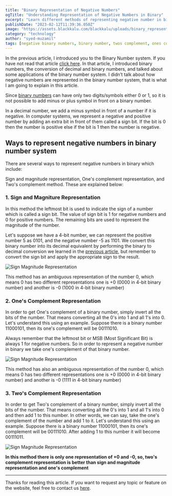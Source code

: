 ```yaml
---
title: "Binary Representation of Negative Numbers"
ogTitle: "Understanding Representation of Negative Numbers in Binary"
excerpt: "Learn different methods of representing negative number in binary with some examples."
publishDate: "2023-02-12T11:39:36.050Z"
image: "https://assets.blackkalu.com/blackkalu/uploads/binary_representation_of_negative_numbers.png"
category: "technology"
author: "syed-muzamil"
tags: [negative binary numbers, binary number, twos complement, ones complement, sign magniture, sign and magniture representation, binary representation of negative numbers, blackkalu, black kalu]
---
```


In the previous article, I introduced you to the Binary Number system. If you have not read that article [click here](https://www.blackkalu.com/blog/introduction-to-binary-numbers). In that article, I introduced binary numbers, the conversion of decimal and binary numbers, and talked about some applications of the binary number system. I didn’t talk about how negative numbers are represented in the binary number system, that is what I am going to explain in this article.

Since [binary numbers](https://www.blackkalu.com/blgo/introduction-to-binary-numbers) can have only two digits/symbols either 0 or 1, so it is not possible to add minus or plus symbol in front on a binary number.

In a decimal number, we add a minus symbol in front of a number if it is negative. In computer systems, we represent a negative and positive number by adding an extra bit in front of them called a sign bit. If the bit is 0 then the number is positive else if the bit is 1 then the number is negative.

## Ways to represent negative numbers in binary number system
There are several ways to represent negative numbers in binary which include:

Sign and magnitude representation, One's complement representation, and Two's complement method. These are explained below:

### 1. Sign and Magniture Representation

In this method the leftmost bit is used to indicate the sign of a number which is called a sign bit. The value of sign bit is 1 for negative numbers and 0 for positive numbers. The remaining bits are used to represent the magnitude of the number.

Let's suppose we have a 4-bit number, we can represent the positive number 5 as 0101, and the negative number -5 as 1101. We convert this binary number into its decimal equivalent by performing the binary to decimal conversion we learned in the [previous article](https://www.blackkalu.com/blog/introduction-to-binary-numbers), but remember to convert the sign bit and apply the appropriate sign to the result.

![Sign Magnitude Representation](https://assets.blackkalu.com/blackkalu/uploads/sign_magnitude_representation.png)

This method has an ambiguous representation of the number 0, which means 0 has two different representations one is +0 (0000 in 4-bit binary number) and another is -0 (1000 in 4-bit binary number)

### 2. One's Complement Representation

In order to get One's complement of a binary number, simply invert all the bits of the number. That means converting all the 0's into 1 and all 1's into 0. Let's understand this using an example. Suppose there is a binary number 11000101, then its one's complement will be 00111010.

Always remember that the leftmost bit or MSB (Most Significant Bit) is always 1 for negative numbers. So in order to represent a negative number in binary we take one's complement of that binary number.

![Sign Magnitude Representation](https://assets.blackkalu.com/blackkalu/uploads/ones_complement_representation.png) 

This method has also an ambiguous representation of the number 0, which means 0 has two different representations one is +0 (0000 in 4-bit binary number) and another is -0 (1111 in 4-bit binary number)

### 3. Two's Complement Representation

In order to get Two's complement of a binary number, simply invert all the bits of the number. That means converting all the 0's into 1 and all 1's into 0 and then add 1 to this number. In other words, we can say, take the one's complement of the number and add 1 to it. Let's understand this using an example. Suppose there is a binary number 11000101, then its one's complement will be 00111010. After adding 1 to this number it will become 00111011.

![Sign Magnitude Representation](https://assets.blackkalu.com/blackkalu/uploads/twos_complement_representation.png) 

**In this method there is only one representation of +0 and -0, so, two's complement representation is better than sign and magnitude representation and one's complement**

---

Thanks for reading this article. If you want to request any topic or feature on the website, feel free to contact us [here](https://www.blackkalu.com/contact).
